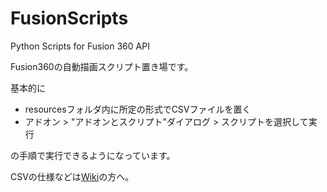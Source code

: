 # FusionScripts
Python Scripts for Fusion 360 API

Fusion360の自動描画スクリプト置き場です。

基本的に

* resourcesフォルダ内に所定の形式でCSVファイルを置く
* アドオン > "アドオンとスクリプト"ダイアログ > スクリプトを選択して実行

の手順で実行できるようになっています。

CSVの仕様などは[Wiki](https://github.com/diomedea16/FusionScripts/wiki)の方へ。
